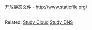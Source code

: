 <br>

开放静态文件  - <a href='http://www.staticfile.org/'>http://www.staticfile.org/</a>

<br>
Related: <a href='Study_Cloud.md'>Study_Cloud</a> <a href='Study_DNS.md'>Study_DNS</a>